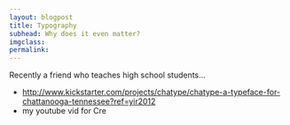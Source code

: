 ```yaml
---
layout: blogpost
title: Typography
subhead: Why does it even matter?
imgclass:
permalink:
---
```


Recently a friend who teaches high school students...

- http://www.kickstarter.com/projects/chatype/chatype-a-typeface-for-chattanooga-tennessee?ref=yir2012
- my youtube vid for Cre